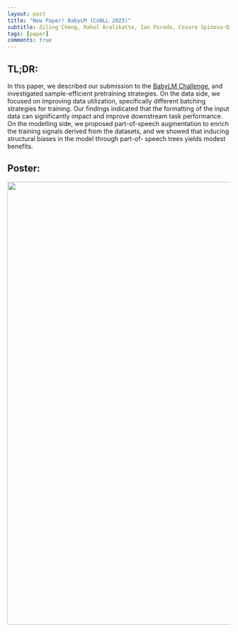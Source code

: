 ```yaml
---
layout: post
title: "New Paper! BabyLM (CoNLL 2023)"
subtitle: Ziling Cheng, Rahul Aralikatte, Ian Porada, Cesare Spinoso-Di Piano, and Jackie Chi Kit Cheung
tags: [paper]
comments: true
---
```

## TL;DR:
In this paper, we described our submission to the [BabyLM Challenge](https://babylm.github.io/), and investigated sample-efficient pretraining strategies. 
On the data side, we focused on improving data utilization, specifically different batching strategies for training. Our
findings indicated that the formatting of the input data can significantly impact and improve downstream
task performance. On the modelling side, we proposed part-of-speech augmentation to enrich the training signals derived from the datasets, 
and we showed that inducing structural biases in the model through part-of-
speech trees yields modest benefits.

## Poster:
<center> <img src="https://drive.google.com/uc?id=1w5PYlDMXGDRBAEVBN2rtk6HrJDYwgiCz" width="1000"></center>
